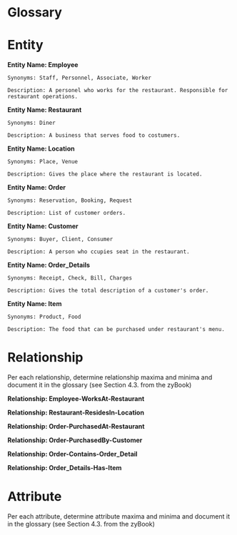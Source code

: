 # Glossary

# Entity

**Entity Name: Employee**
    
    Synonyms: Staff, Personnel, Associate, Worker
    
    Description: A personel who works for the restaurant. Responsible for restaurant operations.
    
**Entity Name: Restaurant**
    
    Synonyms: Diner
    
    Description: A business that serves food to costumers.
 
**Entity Name: Location**
    
    Synonyms: Place, Venue
    
    Description: Gives the place where the restaurant is located.
    
**Entity Name: Order**

    Synonyms: Reservation, Booking, Request
    
    Description: List of customer orders.
    
**Entity Name: Customer**

    Synonyms: Buyer, Client, Consumer
    
    Description: A person who ccupies seat in the restaurant.
    
**Entity Name: Order_Details**

    Synonyms: Receipt, Check, Bill, Charges
    
    Description: Gives the total description of a customer's order.
    
**Entity Name: Item**

    Synonyms: Product, Food
    
    Description: The food that can be purchased under restaurant's menu.

# Relationship
Per each relationship, determine relationship maxima and minima and document it in the glossary (see Section 4.3. from the zyBook)

**Relationship: Employee-WorksAt-Restaurant**

**Relationship: Restaurant-ResidesIn-Location**

**Relationship: Order-PurchasedAt-Restaurant**

**Relationship: Order-PurchasedBy-Customer**

**Relationship: Order-Contains-Order_Detail**

**Relationship: Order_Details-Has-Item**

# Attribute
Per each attribute, determine attribute maxima and minima and document it in the glossary (see Section 4.3. from the zyBook)
